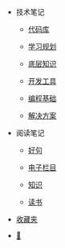 - 技术笔记

  - [代码库](undefined)

  - [学习规划](undefined)

  - [底层知识](undefined)

  - [开发工具](undefined)

  - [编程基础](undefined)

  - [解决方案](undefined)

- 阅读笔记

  - [好句](undefined)

  - [电子栏目](undefined)

  - [知识](undefined)

  - [读书](undefined)

- [收藏夹](document\收藏夹\收藏.md)

- [📅](https://static-286256a4-a870-41b5-ac26-2f5948f9de9a.bspapp.com/#/)